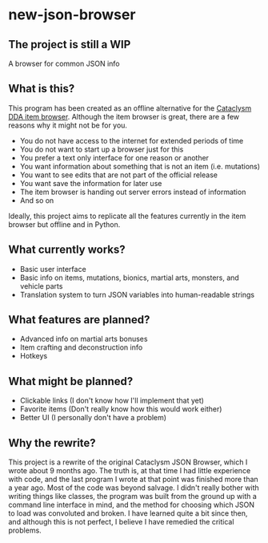 # new-json-browser
## The project is still a WIP

A browser for common JSON info

## What is this?
This program has been created as an offline alternative for the [Cataclysm DDA item browser](https://cdda-trunk.chezzo.com/). Although the item browser is great, there are a few reasons why it might not be for you.

- You do not have access to the internet for extended periods of time
- You do not want to start up a browser just for this
- You prefer a text only interface for one reason or another
- You want information about something that is not an item (i.e. mutations)
- You want to see edits that are not part of the official release
- You want save the information for later use
- The item browser is handing out server errors instead of information
- And so on

Ideally, this project aims to replicate all the features currently in the item browser but offline and in Python.

## What currently works?
- Basic user interface
- Basic info on items, mutations, bionics, martial arts, monsters, and vehicle parts
- Translation system to turn JSON variables into human-readable strings

## What features are planned?
- Advanced info on martial arts bonuses
- Item crafting and deconstruction info
- Hotkeys

## What might be planned?
- Clickable links (I don't know how I'll implement that yet)
- Favorite items (Don't really know how this would work either)
- Better UI (I personally don't have a problem)

## Why the rewrite?
This project is a rewrite of the original Cataclysm JSON Browser, which I wrote about 9 months ago. The truth is, at that time I had little experience with code, and the last program I wrote at that point was finished more than a year ago. Most of the code was beyond salvage. I didn't really bother with writing things like classes, the program was built from the ground up with a command line interface in mind, and the method for choosing which JSON to load was convoluted and broken. I have learned quite a bit since then, and although this is not perfect, I believe I have remedied the critical problems.

